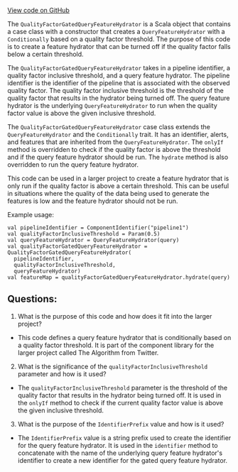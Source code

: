 [View code on GitHub](https://github.com/misbahsy/the-algorithm/product-mixer/component-library/src/main/scala/com/twitter/product_mixer/component_library/feature_hydrator/query/qualityfactor_gated/QualityFactorGatedQueryFeatureHydrator.scala)

The `QualityFactorGatedQueryFeatureHydrator` is a Scala object that contains a case class with a constructor that creates a `QueryFeatureHydrator` with a `Conditionally` based on a quality factor threshold. The purpose of this code is to create a feature hydrator that can be turned off if the quality factor falls below a certain threshold. 

The `QualityFactorGatedQueryFeatureHydrator` takes in a pipeline identifier, a quality factor inclusive threshold, and a query feature hydrator. The pipeline identifier is the identifier of the pipeline that is associated with the observed quality factor. The quality factor inclusive threshold is the threshold of the quality factor that results in the hydrator being turned off. The query feature hydrator is the underlying `QueryFeatureHydrator` to run when the quality factor value is above the given inclusive threshold.

The `QualityFactorGatedQueryFeatureHydrator` case class extends the `QueryFeatureHydrator` and the `Conditionally` trait. It has an identifier, alerts, and features that are inherited from the `QueryFeatureHydrator`. The `onlyIf` method is overridden to check if the quality factor is above the threshold and if the query feature hydrator should be run. The `hydrate` method is also overridden to run the query feature hydrator.

This code can be used in a larger project to create a feature hydrator that is only run if the quality factor is above a certain threshold. This can be useful in situations where the quality of the data being used to generate the features is low and the feature hydrator should not be run. 

Example usage:

```
val pipelineIdentifier = ComponentIdentifier("pipeline1")
val qualityFactorInclusiveThreshold = Param(0.5)
val queryFeatureHydrator = QueryFeatureHydrator(query)
val qualityFactorGatedQueryFeatureHydrator = QualityFactorGatedQueryFeatureHydrator(
  pipelineIdentifier,
  qualityFactorInclusiveThreshold,
  queryFeatureHydrator)
val featureMap = qualityFactorGatedQueryFeatureHydrator.hydrate(query)
```
## Questions: 
 1. What is the purpose of this code and how does it fit into the larger project?
- This code defines a query feature hydrator that is conditionally based on a quality factor threshold. It is part of the component library for the larger project called The Algorithm from Twitter.

2. What is the significance of the `qualityFactorInclusiveThreshold` parameter and how is it used?
- The `qualityFactorInclusiveThreshold` parameter is the threshold of the quality factor that results in the hydrator being turned off. It is used in the `onlyIf` method to check if the current quality factor value is above the given inclusive threshold.

3. What is the purpose of the `IdentifierPrefix` value and how is it used?
- The `IdentifierPrefix` value is a string prefix used to create the identifier for the query feature hydrator. It is used in the `identifier` method to concatenate with the name of the underlying query feature hydrator's identifier to create a new identifier for the gated query feature hydrator.